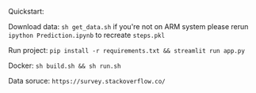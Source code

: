 
Quickstart:

Download data: 
`sh get_data.sh`
if you're not on ARM system please rerun `ipython Prediction.ipynb` to recreate `steps.pkl`

Run project:
`pip install -r requirements.txt && streamlit run app.py`

Docker:
`sh build.sh && sh run.sh`

Data soruce:
  `https://survey.stackoverflow.co/`



